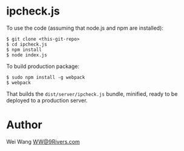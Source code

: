# ipcheck.js

To use the code (assuming that node.js and npm are installed):

```shell
$ git clone <this-git-repo>
$ cd ipcheck.js
$ npm install
$ node index.js
```

To build production package:

```shell
$ sudo npm install -g webpack
$ webpack
```

That builds the `dist/server/ipcheck.js` bundle, minified, ready to be deployed to a production server.

# Author

Wei Wang <WW@9Rivers.com>
